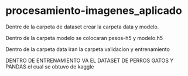 # procesamiento-imagenes_aplicado

Dentre de la carpeta de dataset crear la carpeta data y modelo.

Dentro de la carpeta modelo se colocaran pesos-h5 y modelo.h5

Dentro de la carpeta data iran la carpeta validacion y entrenamiento

DENTRO DE ENTRENAMIENTO VA EL DATASET DE PERROS GATOS Y PANDAS el cual se obtuvo de kaggle

